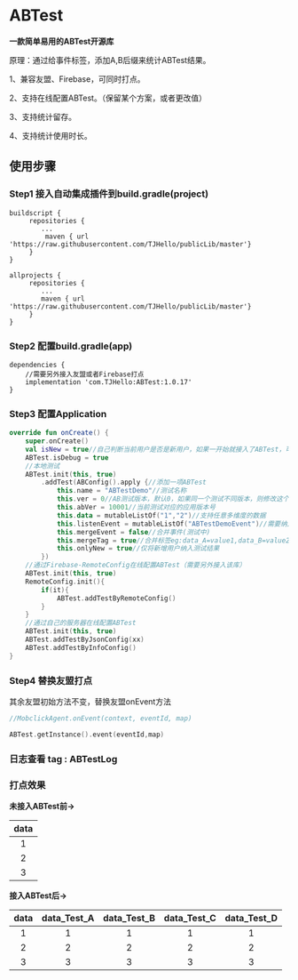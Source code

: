# ABTest

**一款简单易用的ABTest开源库**

原理：通过给事件标签，添加A,B后缀来统计ABTest结果。

1、兼容友盟、Firebase，可同时打点。

2、支持在线配置ABTest。（保留某个方案，或者更改值）

3、支持统计留存。

4、支持统计使用时长。

## 使用步骤

### Step1 接入自动集成插件到build.gradle(project)

```
buildscript {
     repositories {
        ...
         maven { url 'https://raw.githubusercontent.com/TJHello/publicLib/master'}
     }
}

allprojects {
     repositories {
        ...
        maven { url 'https://raw.githubusercontent.com/TJHello/publicLib/master'}
     }
}

```

### Step2 配置build.gradle(app)


```
dependencies {
    //需要另外接入友盟或者Firebase打点
    implementation 'com.TJHello:ABTest:1.0.17'
}
```

### Step3 配置Application


```kotlin
override fun onCreate() {
    super.onCreate()
    val isNew = true//自己判断当前用户是否是新用户，如果一开始就接入了ABTest，可以写成true。
    ABTest.isDebug = true
    //本地测试
    ABTest.init(this, true)
        .addTest(ABConfig().apply {//添加一项ABTest
            this.name = "ABTestDemo"//测试名称
            this.ver = 0//AB测试版本，默认0，如果同一个测试不同版本，则修改这个数值
            this.abVer = 10001//当前测试对应的应用版本号
            this.data = mutableListOf("1","2")//支持任意多维度的数据
            this.listenEvent = mutableListOf("ABTestDemoEvent")//需要纳入AB的事件,留空则监听所有事件
            this.mergeEvent = false//合并事件(测试中)
            this.mergeTag = true//合并标签eg:data_A=value1,data_B=value2  ->  data = value1_A,data = value2_B
            this.onlyNew = true//仅将新增用户纳入测试结果
        })
    //通过Firebase-RemoteConfig在线配置ABTest（需要另外接入该库）
    ABTest.init(this, true)
    RemoteConfig.init(){
        if(it){
            ABTest.addTestByRemoteConfig()
        }    
    }
    //通过自己的服务器在线配置ABTest
    ABTest.init(this, true)
    ABTest.addTestByJsonConfig(xx)
    ABTest.addTestByInfoConfig()
}

```

### Step4 替换友盟打点

其余友盟初始方法不变，替换友盟onEvent方法

```kotlin
//MobclickAgent.onEvent(context, eventId, map)

ABTest.getInstance().event(eventId,map)

```

### 日志查看 tag : ABTestLog

### 打点效果

**未接入ABTest前->**

data |
:---:|
1 |
2 |
3 |



**接入ABTest后->**

data | data_Test_A | data_Test_B | data_Test_C | data_Test_D |
:---:|:---:|:---:|:---:|:---:|
1 | 1 | 1 | 1 | 1 |
2 | 2 | 2 | 2 | 2 |
3 | 3 | 3 | 3 | 3 |

